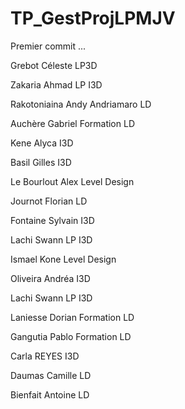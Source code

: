 # TP_GestProjLPMJV



Premier commit ...

Grebot Céleste LP3D

Zakaria Ahmad LP I3D

Rakotoniaina Andy Andriamaro LD

Auchère Gabriel Formation LD


Kene Alyca I3D

Basil Gilles I3D


Le Bourlout Alex Level Design

Journot Florian LD

Fontaine Sylvain I3D

Lachi Swann LP I3D


Ismael Kone Level Design

Oliveira Andréa I3D

Lachi Swann LP I3D

Laniesse Dorian Formation LD

Gangutia Pablo Formation LD

Carla REYES I3D

Daumas Camille LD

Bienfait Antoine LD

